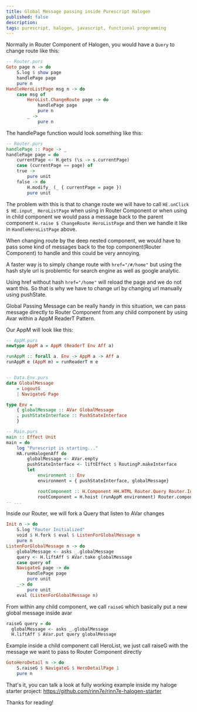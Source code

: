 ```yaml
---
title: Global Message passing inside Purescript Halogen
published: false
description: 
tags: purescript, halogen, javascript, functional programming
---
```



Normally in Router Component of Halogen, you would have a `Query` to change route like this:

```haskell
-- Router.purs
Goto page n -> do
    S.log $ show page
    handlePage page
    pure n
HandleHeroListPage msg n -> do
    case msg of
        HeroList.ChangeRoute page -> do
            handlePage page
            pure n
        _ ->
            pure n
```

The handlePage function would look something like this:

```haskell
-- Router.purs
handlePage :: Page -> _
handlePage page = do
    currentPage <- H.gets (\s -> s.currentPage)
    case (currentPage == page) of
    true ->
        pure unit
    false -> do
        H.modify_ (_ { currentPage = page })
        pure unit
```

The problem with this is that to change route we will have to call `HE.onClick $ HE.input_ HeroListPage` when using in Router Component or when using in child component we would pass a message back to the parent component `H.raise $ ChangeRoute HeroListPage` and then we handle it like in `HandleHeroListPage` above. 

When changing route by the deep nested component, we would have to pass some kind of messages back to the top component(Router Component) to handle and this could be very annoying. 

A faster way is to simply change route with `href="/#/home"` but using the hash style url is problemtic for search engine as well as google analytic. 

Using href without hash `href="/home"` will reload the page and we do not want this. So that is why we have to change url by changing url manually using pushState.

Global Passing Message can be really handy in this situation, we can pass message directly to Router Component from any child component by using Avar within a AppM ReaderT Pattern.

Our AppM will look like this: 

```haskell
-- AppM.purs
newtype AppM a = AppM (ReaderT Env Aff a)

runAppM :: forall a. Env -> AppM a -> Aff a
runAppM e (AppM m) = runReaderT m e


-- Data.Env.purs
data GlobalMessage 
    = LogoutG 
    | NavigateG Page

type Env = 
    { globalMessage :: AVar GlobalMessage
    , pushStateInterface :: PushStateInterface
    }

-- Main.purs
main :: Effect Unit
main = do
    log "Purescript is starting..."
    HA.runHalogenAff do
        globalMessage <- AVar.empty
        pushStateInterface <- liftEffect $ RoutingP.makeInterface
        let 
            environment :: Env
            environment = { pushStateInterface, globalMessage}

            rootComponent :: H.Component HH.HTML Router.Query Router.Input Void Aff
            rootComponent = H.hoist (runAppM environment) Router.component
-- ...
```

Inside our Router, we will fork a Query that listen to AVar changes

```haskell
Init n -> do
    S.log "Router Initialized"
    void $ H.fork $ eval $ ListenForGlobalMessage n
    pure n
ListenForGlobalMessage n -> do
    globalMessage <- asks _.globalMessage
    query <- H.liftAff $ AVar.take globalMessage
    case query of
    NavigateG page -> do
        handlePage page
        pure unit
    _-> do
        pure unit
    eval (ListenForGlobalMessage n)
```

From within any child component, we call `raiseG` which basically put a new global message inside avar

```haskell
raiseG query = do
  globalMessage <- asks _.globalMessage
  H.liftAff $ AVar.put query globalMessage
```

Example inside a child component call HeroList, we just call raiseG with the message we want to pass to Router Component directly

```haskell
GotoHeroDetail n -> do
    S.raiseG $ NavigateG $ HeroDetailPage 1
    pure n

```

That's it, you can talk a look at fully working example inside my haloge starter project: https://github.com/rinn7e/rinn7e-halogen-starter

Thanks for reading!

